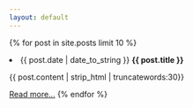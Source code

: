 ```yaml
---
layout: default
---
```


{% for post in site.posts limit 10 %}
<li>
    {{ post.date | date_to_string }}
    <b>{{ post.title }}</b>
</li>
<p>{{ post.content | strip_html | truncatewords:30}}</p>
<a href="{{ post.url }}">Read more...</a>
{% endfor %}
